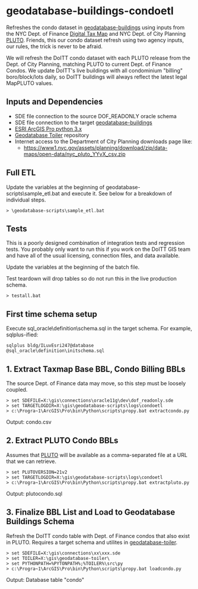 # geodatabase-buildings-condoetl

Refreshes the condo dataset in [geodatabase-buildings](https://github.com/mattyschell/geodatabase-buildings) 
using inputs from the NYC Dept. of Finance [Digital Tax Map](http://gis.nyc.gov/taxmap/map.htm)
and NYC Dept. of City Planning [PLUTO](https://github.com/NYCPlanning/db-pluto). 
Friends, this our condo dataset refresh using two agency inputs, our rules, the 
trick is never to be afraid.

We will refresh the DoITT condo dataset with each PLUTO release from the Dept.
of City Planning, matching PLUTO to current Dept. of Finance Condos. We
update DoITT's live buildings with all condominium "billing" boro/block/lots 
daily, so DoITT buildings will always reflect the latest legal MapPLUTO values. 

## Inputs and Dependencies

* SDE file connection to the source DOF_READONLY oracle schema
* SDE file connection to the target [geodatabase-buildings](https://github.com/mattyschell/geodatabase-buildings) 
* [ESRI ArcGIS Pro python 3.x](https://pro.arcgis.com/en/pro-app/arcpy/get-started/installing-python-for-arcgis-pro.htm) 
* [Geodatabase Toiler](https://github.com/mattyschell/geodatabase-toiler) repository
* Internet access to the Department of City Planning downloads page like:
    * https://www1.nyc.gov/assets/planning/download/zip/data-maps/open-data/nyc_pluto_YYvX_csv.zip



## Full ETL

Update the variables at the beginning of geodatabase-scripts\sample_etl.bat and
execute it.  See below for a breakdown of individual steps.

```
> \geodatabase-scripts\sample_etl.bat
```

## Tests

This is a poorly designed combination of integration tests and regression tests. 
You probably only want to run this if you work on the DoITT GIS team and have
all of the usual licensing, connection files, and data available. 

Update the variables at the beginning of the batch file.

Test teardown will drop tables so do not run this in the live production schema.

```
> testall.bat
```

## First time schema setup

Execute sql_oracle\definition\schema.sql in the target schema.  For example,
sqlplus-ified:

```
sqlplus bldg/ILuvEsri247@database @sql_oracle\definition\initschema.sql
```


## 1. Extract Taxmap Base BBL, Condo Billing BBLs

The source Dept. of Finance data may move, so this step must be loosely coupled.

```
> set SDEFILE=X:\gis\connections\oracle11g\dev\dof_readonly.sde
> set TARGETLOGDIR=X:\gis\geodatabase-scripts\logs\condoetl
> c:\Progra~1\ArcGIS\Pro\bin\Python\scripts\propy.bat extractcondo.py
```
Output: condo.csv

## 2. Extract PLUTO Condo BBLs

Assumes that [PLUTO](https://github.com/NYCPlanning/db-pluto) will be available 
as a comma-separated file at a URL that we can retrieve.

```
> set PLUTOVERSION=21v2
> set TARGETLOGDIR=X:\gis\geodatabase-scripts\logs\condoetl
> c:\Progra~1\ArcGIS\Pro\bin\Python\scripts\propy.bat extractpluto.py
```
Output: plutocondo.sql

## 3. Finalize BBL List and Load to Geodatabase Buildings Schema

Refresh the DoITT condo table with Dept. of Finance condos that also exist in 
PLUTO. Requires a target schema and utilites in [geodatabase-toiler](https://github.com/mattyschell/geodatabase-toiler).

```
> set SDEFILE=X:\gis\connections\xx\xxx.sde
> set TOILER=X:\gis\geodatabase-toiler\
> set PYTHONPATH=%PYTONPATH%;%TOILER%\src\py
> c:\Progra~1\ArcGIS\Pro\bin\Python\scripts\propy.bat loadcondo.py
```
Output: Database table "condo"

